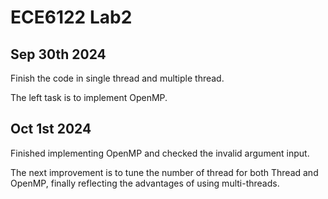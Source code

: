 # ECE6122 Lab2

## Sep 30th 2024
Finish the code in single thread and multiple thread. 

The left task is to implement OpenMP.

## Oct 1st 2024
Finished implementing OpenMP and checked the invalid argument input.

The next improvement is to tune the number of thread for both Thread and OpenMP, finally reflecting the advantages of using multi-threads.

